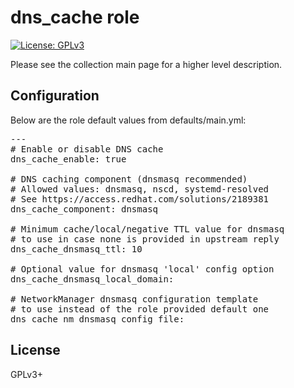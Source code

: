 # dns_cache role

[![License: GPLv3](https://img.shields.io/badge/license-GPLv3-brightgreen.svg)](https://www.gnu.org/licenses/gpl-3.0)

Please see the collection main page for a higher level description.

## Configuration

Below are the role default values from defaults/main.yml:

<pre>
---
# Enable or disable DNS cache
dns_cache_enable: true

# DNS caching component (dnsmasq recommended)
# Allowed values: dnsmasq, nscd, systemd-resolved
# See https://access.redhat.com/solutions/2189381
dns_cache_component: dnsmasq

# Minimum cache/local/negative TTL value for dnsmasq
# to use in case none is provided in upstream reply
dns_cache_dnsmasq_ttl: 10

# Optional value for dnsmasq 'local' config option
dns_cache_dnsmasq_local_domain:

# NetworkManager dnsmasq configuration template
# to use instead of the role provided default one
dns_cache_nm_dnsmasq_config_file:
</pre>

## License

GPLv3+
